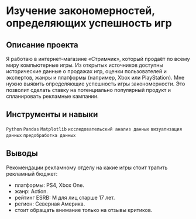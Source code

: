 # Изучение закономерностей, определяющих успешность игр

## Описание проекта
Я работаю в интернет-магазине «Стримчик», который продаёт по всему миру компьютерные игры. Из открытых источников доступны исторические данные о продажах игр, оценки пользователей и экспертов, жанры и платформы (например, Xbox или PlayStation). Мне нужно выявить определяющие успешность игры закономерности. Это позволит сделать ставку на потенциально популярный продукт и спланировать рекламные кампании.

## Инструменты и навыки
`Python` `Pandas` `Matplotlib` `исследовательский анализ данных` `визуализация данных` `предобработка данных`

## Выводы
Рекомендации рекламному отделу на какие игры стоит тратить рекламный бюджет:
- платформы: PS4, Xbox One.
- жанр: Action.
- рейтинг ESRB: M для лиц старше 17 лет.
- регион: Северная Америка.
- стоит обращать внимание только на отзывы критиков.
